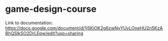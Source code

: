 game-design-course
==================

Link to documentation:
https://docs.google.com/document/d/1j5KjOK2g6zwNyYUvLOneHU2n5KzABhQSlkSO2DrLEpw/edit?usp=sharing